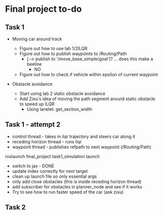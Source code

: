 # Final project to-do

## Task 1
- Moving car around track
  - Figure out how to use lab 1/2ILQR
  - Figure out how to publish waypoints to /Routing/Path 
    - [--> publish to '/move_base_simple/goal']? ... does this make a beeline
      - NO
  - Figure out how to check if vehicle within epsilon of current waypoint

- Obstacle avoidance
  - Start using lab 2 static obstacle avoidance
  - Add Zixu's idea of moving the path segment around static obstacle to speed up ILQR
    - Using lanelet: get_section_width

## Task 1 - attempt 2
- control thread - takes in ilqr trajectory and steers car along it
- receding horizon thread - runs ilqr
- waypoint thread - publishes refpath to next waypoint (/Routing/Path)

roslaunch final_project task1_simulation.launch

- switch to jax - DONE
- update index correctly for next target
- clean up launch file so only essential args
- only add close obstacles (this is inside receding horizon thread)
- add subscriber for obstacles in planner_node and see if it works
- Try to see how to run faster speed of the car (ask zixu)



## Task 2